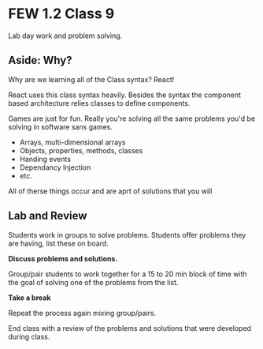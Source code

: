 # FEW 1.2 Class 9

Lab day work and problem solving. 

## Aside: Why? 

Why are we learning all of the Class syntax? React!

React uses this class syntax heavily. Besides the 
syntax the component based architecture relies classes 
to define components. 

Games are just for fun. Really you're solving all the 
same problems you'd be solving in software sans games. 

- Arrays, multi-dimensional arrays
- Objects, properties, methods, classes
- Handing events
- Dependancy Injection
- etc. 

All of therse things occur and are aprt of solutions 
that you will 

## Lab and Review

Students work in groups to solve problems. Students offer problems they are having, list these on board. 

**Discuss problems and solutions.**

Group/pair students to work together for a 15 to 20 min block of time with the goal of solving one of the problems from the list. 

**Take a break**

Repeat the process again mixing group/pairs.

End class with a review of the problems and solutions that were developed during class. 



